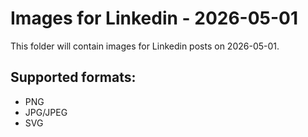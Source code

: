 # Images for Linkedin - 2026-05-01

This folder will contain images for Linkedin posts on 2026-05-01.

## Supported formats:
- PNG
- JPG/JPEG
- SVG
